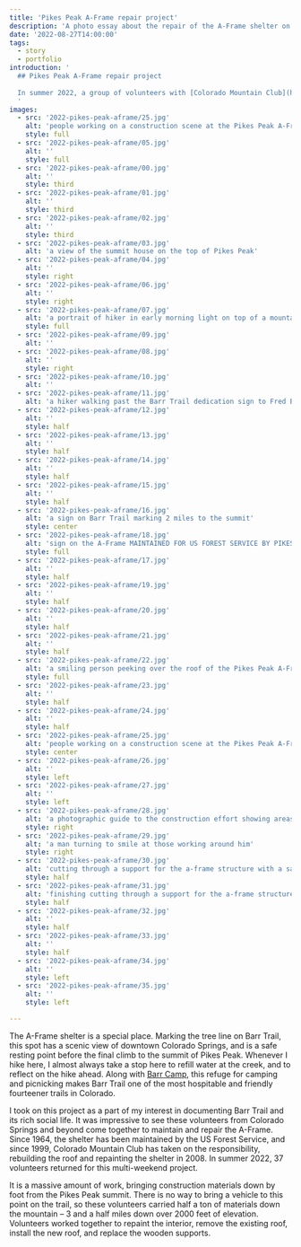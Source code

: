```yaml
---
title: 'Pikes Peak A-Frame repair project'
description: 'A photo essay about the repair of the A-Frame shelter on Barr Trail, Pikes Peak.'
date: '2022-08-27T14:00:00'
tags:
  - story
  - portfolio
introduction: '
  ## Pikes Peak A-Frame repair project
  
  In summer 2022, a group of volunteers with [Colorado Mountain Club](https://www.cmc.org) set out to repair the A-Frame shelter on Barr Trail, the 12.5 mile trail that winds from Manitou Springs to the summit of Pikes Peak. This is my document of their work.
  '
images:
  - src: '2022-pikes-peak-aframe/25.jpg'
    alt: 'people working on a construction scene at the Pikes Peak A-Frame'
    style: full
  - src: '2022-pikes-peak-aframe/05.jpg'
    alt: ''
    style: full
  - src: '2022-pikes-peak-aframe/00.jpg'
    alt: ''
    style: third
  - src: '2022-pikes-peak-aframe/01.jpg'
    alt: ''
    style: third
  - src: '2022-pikes-peak-aframe/02.jpg'
    alt: ''
    style: third
  - src: '2022-pikes-peak-aframe/03.jpg'
    alt: 'a view of the summit house on the top of Pikes Peak'
  - src: '2022-pikes-peak-aframe/04.jpg'
    alt: ''
    style: right
  - src: '2022-pikes-peak-aframe/06.jpg'
    alt: ''
    style: right
  - src: '2022-pikes-peak-aframe/07.jpg'
    alt: 'a portrait of hiker in early morning light on top of a mountain'
    style: full
  - src: '2022-pikes-peak-aframe/09.jpg'
    alt: ''
  - src: '2022-pikes-peak-aframe/08.jpg'
    alt: ''
    style: right
  - src: '2022-pikes-peak-aframe/10.jpg'
    alt: ''
  - src: '2022-pikes-peak-aframe/11.jpg'
    alt: 'a hiker walking past the Barr Trail dedication sign to Fred Barr'
  - src: '2022-pikes-peak-aframe/12.jpg'
    alt: ''
    style: half
  - src: '2022-pikes-peak-aframe/13.jpg'
    alt: ''
    style: half
  - src: '2022-pikes-peak-aframe/14.jpg'
    alt: ''
    style: half
  - src: '2022-pikes-peak-aframe/15.jpg'
    alt: ''
    style: half
  - src: '2022-pikes-peak-aframe/16.jpg'
    alt: 'a sign on Barr Trail marking 2 miles to the summit'
    style: center
  - src: '2022-pikes-peak-aframe/18.jpg'
    alt: 'sign on the A-Frame MAINTAINED FOR US FOREST SERVICE BY PIKES PEAK GROUP COLORADO MOUNTAIN CLUB'
    style: full
  - src: '2022-pikes-peak-aframe/17.jpg'
    alt: ''
    style: half
  - src: '2022-pikes-peak-aframe/19.jpg'
    alt: ''
    style: half
  - src: '2022-pikes-peak-aframe/20.jpg'
    alt: ''
    style: half
  - src: '2022-pikes-peak-aframe/21.jpg'
    alt: ''
    style: half
  - src: '2022-pikes-peak-aframe/22.jpg'
    alt: 'a smiling person peeking over the roof of the Pikes Peak A-Frame'
    style: full
  - src: '2022-pikes-peak-aframe/23.jpg'
    alt: ''
    style: half
  - src: '2022-pikes-peak-aframe/24.jpg'
    alt: ''
    style: half
  - src: '2022-pikes-peak-aframe/25.jpg'
    alt: 'people working on a construction scene at the Pikes Peak A-Frame'
    style: center
  - src: '2022-pikes-peak-aframe/26.jpg'
    alt: ''
    style: left
  - src: '2022-pikes-peak-aframe/27.jpg'
    alt: ''
    style: left
  - src: '2022-pikes-peak-aframe/28.jpg'
    alt: 'a photographic guide to the construction effort showing areas that need work'
    style: right
  - src: '2022-pikes-peak-aframe/29.jpg'
    alt: 'a man turning to smile at those working around him'
    style: right
  - src: '2022-pikes-peak-aframe/30.jpg'
    alt: 'cutting through a support for the a-frame structure with a saw'
    style: half
  - src: '2022-pikes-peak-aframe/31.jpg'
    alt: 'finishing cutting through a support for the a-frame structure'
    style: half
  - src: '2022-pikes-peak-aframe/32.jpg'
    alt: ''
    style: half
  - src: '2022-pikes-peak-aframe/33.jpg'
    alt: ''
    style: half
  - src: '2022-pikes-peak-aframe/34.jpg'
    alt: ''
    style: left
  - src: '2022-pikes-peak-aframe/35.jpg'
    alt: ''
    style: left

---
```


The A-Frame shelter is a special place. Marking the tree line on Barr Trail, this spot has a scenic view of downtown Colorado Springs, and is a safe resting point before the final climb to the summit of Pikes Peak. Whenever I hike here, I almost always take a stop here to refill water at the creek, and to reflect on the hike ahead. Along with [Barr Camp](https://barrcamp.com), this refuge for camping and picnicking makes Barr Trail one of the most hospitable and friendly fourteener trails in Colorado.

I took on this project as a part of my interest in documenting Barr Trail and its rich social life. It was impressive to see these volunteers from Colorado Springs and beyond come together to maintain and repair the A-Frame. Since 1964, the shelter has been maintained by the US Forest Service, and since 1999, Colorado Mountain Club has taken on the responsibility, rebuilding the roof and repainting the shelter in 2008. In summer 2022, 37 volunteers returned for this multi-weekend project.

It is a massive amount of work, bringing construction materials down by foot from the Pikes Peak summit. There is no way to bring a vehicle to this point on the trail, so these volunteers carried half a ton of materials down the mountain – 3 and a half miles down over 2000 feet of elevation. Volunteers worked together to repaint the interior, remove the existing roof, install the new roof, and replace the wooden supports.